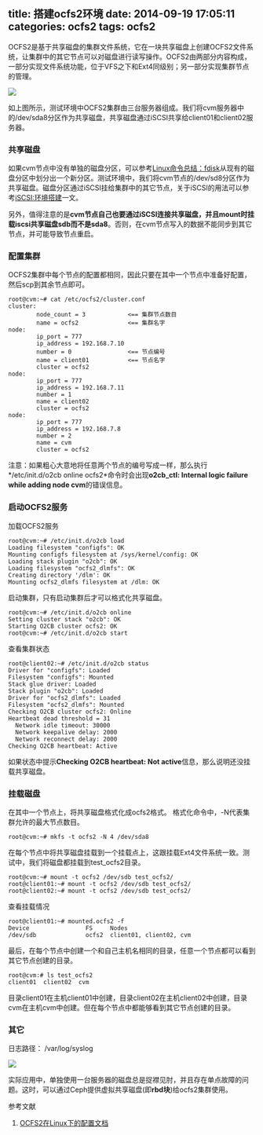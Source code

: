 title: 搭建ocfs2环境
date: 2014-09-19 17:05:11
categories: ocfs2
tags: ocfs2
---

OCFS2是基于共享磁盘的集群文件系统，它在一块共享磁盘上创建OCFS2文件系统，让集群中的其它节点可以对磁盘进行读写操作。OCFS2由两部分内容构成，一部分实现文件系统功能，位于VFS之下和Ext4同级别；另一部分实现集群节点的管理。

![](http://images.cnitblog.com/blog/571795/201409/191946064093699.jpg)

如上图所示，测试环境中OCFS2集群由三台服务器组成。我们将cvm服务器中的/dev/sda8分区作为共享磁盘，共享磁盘通过iSCSI共享给client01和client02服务器。

<!--more-->

### 共享磁盘

如果cvm节点中没有单独的磁盘分区，可以参考[Linux命令总结：fdisk](http://www.cnblogs.com/shanno/p/3973366.html)从现有的磁盘分区中划分出一个新分区。测试环境中，我们将cvm节点的/dev/sd8分区作为共享磁盘。磁盘分区通过iSCSI挂给集群中的其它节点，关于iSCSI的用法可以参考[iSCSI:环境搭建](http://www.cnblogs.com/shanno/p/3979675.html)一文。

另外，值得注意的是**cvm节点自己也要通过iSCSI连接共享磁盘，并且mount时挂载iscsi共享磁盘sdb而不是sda8**。否则，在cvm节点写入的数据不能同步到其它节点，并可能导致节点重启。

### 配置集群

OCFS2集群中每个节点的配置都相同，因此只要在其中一个节点中准备好配置，然后scp到其余节点即可。
```
root@cvm:~# cat /etc/ocfs2/cluster.conf 
cluster:
        node_count = 3            <== 集群节点数目
        name = ocfs2              <== 集群名字
node:
        ip_port = 777
        ip_address = 192.168.7.10
        number = 0                <== 节点编号
        name = client01           <== 节点名字
        cluster = ocfs2
node:
        ip_port = 777
        ip_address = 192.168.7.11
        number = 1
        name = client02
        cluster = ocfs2
node:
        ip_port = 777
        ip_address = 192.168.7.8
        number = 2
        name = cvm
        cluster = ocfs2
```
注意：如果粗心大意地将任意两个节点的编号写成一样，那么执行*/etc/init.d/o2cb online ocfs2*命令时会出现**o2cb_ctl: Internal logic failure while adding node cvm**的错误信息。

### 启动OCFS2服务

加载OCFS2服务
```
root@cvm:~# /etc/init.d/o2cb load
Loading filesystem "configfs": OK
Mounting configfs filesystem at /sys/kernel/config: OK
Loading stack plugin "o2cb": OK
Loading filesystem "ocfs2_dlmfs": OK
Creating directory '/dlm': OK
Mounting ocfs2_dlmfs filesystem at /dlm: OK
```

启动集群，只有启动集群后才可以格式化共享磁盘。
```
root@cvm:~# /etc/init.d/o2cb online 
Setting cluster stack "o2cb": OK
Starting O2CB cluster ocfs2: OK
root@cvm:~# /etc/init.d/o2cb start 
```

查看集群状态
```
root@client02:~# /etc/init.d/o2cb status 
Driver for "configfs": Loaded
Filesystem "configfs": Mounted
Stack glue driver: Loaded
Stack plugin "o2cb": Loaded
Driver for "ocfs2_dlmfs": Loaded
Filesystem "ocfs2_dlmfs": Mounted
Checking O2CB cluster ocfs2: Online
Heartbeat dead threshold = 31
  Network idle timeout: 30000
  Network keepalive delay: 2000
  Network reconnect delay: 2000
Checking O2CB heartbeat: Active
```
如果状态中提示**Checking O2CB heartbeat: Not active**信息，那么说明还没挂载共享磁盘。

### 挂载磁盘

在其中一个节点上，将共享磁盘格式化成ocfs2格式。 格式化命令中，-N代表集群允许的最大节点数目。
```
root@cvm:~# mkfs -t ocfs2 -N 4 /dev/sda8
```

在每个节点中将共享磁盘挂载到一个挂载点上，这跟挂载Ext4文件系统一致。测试中，我们将磁盘都挂载到test_ocfs2目录。
```
root@cvm:~# mount -t ocfs2 /dev/sdb test_ocfs2/
root@client01:~# mount -t ocfs2 /dev/sdb test_ocfs2/
root@client02:~# mount -t ocfs2 /dev/sdb test_ocfs2/
```

查看挂载情况
```
root@client01:~# mounted.ocfs2 -f
Device                FS     Nodes
/dev/sdb              ocfs2  client01, client02, cvm
```

最后，在每个节点中创建一个和自己主机名相同的目录，任意一个节点都可以看到其它节点创建的目录。
```
root@cvm:# ls test_ocfs2 
client01  client02  cvm
```
目录client01在主机client01中创建，目录client02在主机client02中创建，目录cvm在主机cvm中创建。但在每个节点中都能够看到其它节点创建的目录。

### 其它

日志路径： /var/log/syslog

![](http://images.cnitblog.com/blog/571795/201409/191946290501081.jpg)

实际应用中，单独使用一台服务器的磁盘总是捉襟见肘，并且存在单点故障的问题。这时，可以通过Ceph提供虚拟共享磁盘(即**rbd块**)给ocfs2集群使用。

参考文献

1. [OCFS2在Linux下的配置文档](http://www.cnblogs.com/zhangpengme/archive/2011/12/29/2306362.html)          
